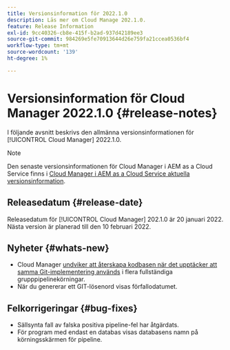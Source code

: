```yaml
---
title: Versionsinformation för 2022.1.0
description: Läs mer om Cloud Manage 202.1.0.
feature: Release Information
exl-id: 9cc40326-cb8e-415f-b2ad-937d42189ee3
source-git-commit: 984269e5fe70913644d26e759fa21ccea0536bf4
workflow-type: tm+mt
source-wordcount: '139'
ht-degree: 1%

---
```


# Versionsinformation för Cloud Manager 2022.1.0 {#release-notes}

I följande avsnitt beskrivs den allmänna versionsinformationen för [!UICONTROL Cloud Manager] 2022.1.0.

>[!NOTE]
>
>Den senaste versionsinformationen för Cloud Manager i AEM as a Cloud Service finns i [Cloud Manager i AEM as a Cloud Service aktuella versionsinformation](https://experienceleague.adobe.com/sv/docs/experience-manager-cloud-service/content/release-notes/cloud-manager/current).

## Releasedatum {#release-date}

Releasedatum för [!UICONTROL Cloud Manager] 202.1.0 är 20 januari 2022. Nästa version är planerad till den 10 februari 2022.

## Nyheter {#whats-new}

* Cloud Manager [undviker att återskapa kodbasen när det upptäcker att samma Git-implementering används](/help/getting-started/project-setup.md#build-artifact-reuse) i flera fullständiga grupppipelinekörningar.
* När du genererar ett GIT-lösenord visas förfallodatumet.

## Felkorrigeringar {#bug-fixes}

* Sällsynta fall av falska positiva pipeline-fel har åtgärdats.
* För program med endast en databas visas databasens namn på körningsskärmen för pipeline.
